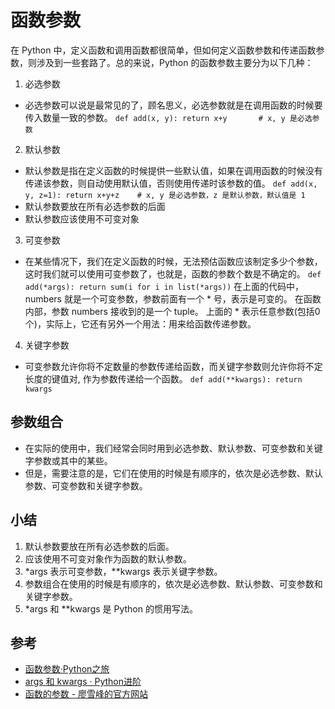 # 函数参数

在 Python 中，定义函数和调用函数都很简单，但如何定义函数参数和传递函数参数，则涉及到一些套路了。总的来说，Python 的函数参数主要分为以下几种：

1. 必选参数
- 必选参数可以说是最常见的了，顾名思义，必选参数就是在调用函数的时候要传入数量一致的参数。
`def add(x, y): return x+y       # x, y 是必选参数`

2. 默认参数
- 默认参数是指在定义函数的时候提供一些默认值，如果在调用函数的时候没有传递该参数，则自动使用默认值，否则使用传递时该参数的值。
`def add(x, y, z=1): return x+y+z    # x, y 是必选参数，z 是默认参数，默认值是 1`
- 默认参数要放在所有必选参数的后面
- 默认参数应该使用不可变对象



3. 可变参数
- 在某些情况下，我们在定义函数的时候，无法预估函数应该制定多少个参数，这时我们就可以使用可变参数了，也就是，函数的参数个数是不确定的。
`def add(*args): return sum(i for i in list(*args))`
在上面的代码中，numbers 就是一个可变参数，参数前面有一个 * 号，表示是可变的。
在函数内部，参数 numbers 接收到的是一个 tuple。
上面的 * 表示任意参数(包括0个)，实际上，它还有另外一个用法：用来给函数传递参数。


4. 关键字参数
- 可变参数允许你将不定数量的参数传递给函数，而关键字参数则允许你将不定长度的键值对, 作为参数传递给一个函数。
`def add(**kwargs): return kwargs`


## 参数组合
- 在实际的使用中，我们经常会同时用到必选参数、默认参数、可变参数和关键字参数或其中的某些。
- 但是，需要注意的是，它们在使用的时候是有顺序的，依次是必选参数、默认参数、可变参数和关键字参数。

## 小结
1. 默认参数要放在所有必选参数的后面。
2. 应该使用不可变对象作为函数的默认参数。
3. *args 表示可变参数，**kwargs 表示关键字参数。
4.  参数组合在使用的时候是有顺序的，依次是必选参数、默认参数、可变参数和关键字参数。
5. *args 和 **kwargs 是 Python 的惯用写法。

## 参考
- [函数参数·Python之旅](https://funhacks.net/explore-python/Function/func_parameter.html)
- [args 和 kwargs · Python进阶](https://eastlakeside.gitbooks.io/interpy-zh/content/args_kwargs/)
- [函数的参数 - 廖雪峰的官方网站](https://www.liaoxuefeng.com/wiki/001374738125095c955c1e6d8bb493182103fac9270762a000/001374738449338c8a122a7f2e047899fc162f4a7205ea3000)

